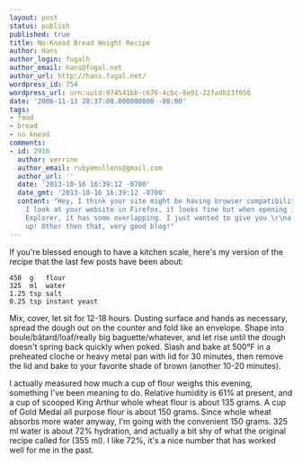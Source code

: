 ```yaml
---
layout: post
status: publish
published: true
title: No-Knead Bread Weight Recipe
author: Hans
author_login: fugalh
author_email: hans@fugal.net
author_url: http://hans.fugal.net/
wordpress_id: 754
wordpress_url: urn:uuid:974541bb-c676-4cbc-8e01-22fadb23f056
date: '2006-11-13 20:37:00.000000000 -08:00'
tags:
- food
- bread
- no knead
comments:
- id: 2916
  author: verrine
  author_email: rubyemullens@gmail.com
  author_url: ''
  date: '2013-10-16 16:39:12 -0700'
  date_gmt: '2013-10-16 16:39:12 -0700'
  content: "Hey, I think your site might be having browser compatibility issues.\r\n\r\nWhen
    I look at your website in Firefox, it looks fine but when opening in \r\nInternet
    Explorer, it has some overlapping. I just wanted to give you \r\na quick heads
    up! Other then that, very good blog!"
---
```

<p>If you're blessed enough to have a kitchen scale, here's my version of the
recipe that the last few posts have been about:</p>

<pre><code>450  g   flour
325  ml  water
1.25 tsp salt
0.25 tsp instant yeast
</code></pre>

<p>Mix, cover, let sit for 12-18 hours.  Dusting surface and hands as necessary,
spread the dough out on the counter and fold like an envelope. Shape into
boule/bâtard/loaf/really big baguette/whatever, and let rise until the dough
doesn't spring back quickly when poked. Slash and bake at 500&deg;F in a preheated cloche or heavy metal pan with lid for 30 minutes,
then remove the lid and bake to your favorite shade of brown (another 10-20
minutes).</p>

<p>I actually measured how much a cup of flour weighs this evening, something I've
been meaning to do. Relative humidity is 61% at present, and a cup of scooped
King Arthur whole wheat flour is about 135 grams. A cup of Gold Medal all
purpose flour is about 150 grams. Since whole wheat absorbs more water anyway,
I'm going with the convenient 150 grams. 325 ml water is about 72% hydration,
and actually a bit shy of what the original recipe called for (355 ml). I like
72%, it's a nice number that has worked well for me in the past. </p>
